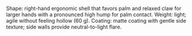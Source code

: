 Shape: right-hand ergonomic shell that favors palm and relaxed claw for larger hands with a pronounced high hump for palm contact.
Weight: light; agile without feeling hollow (60 g).
Coating: matte coating with gentle side texture; side walls provide neutral-to-light flare.
